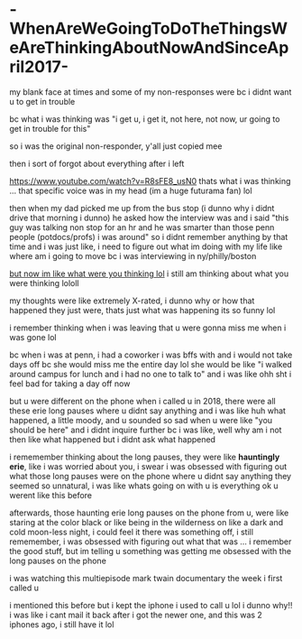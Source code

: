 # -WhenAreWeGoingToDoTheThingsWeAreThinkingAboutNowAndSinceApril2017-

my blank face at times and some of my non-responses were bc i didnt want u to get in trouble

bc what i was thinking was "i get u, i get it, not here, not now, ur going to get in trouble for this"

so i was the original non-responder, y'all just copied mee

then i sort of forgot about everything after i left

https://www.youtube.com/watch?v=R8sFE8_usN0 thats what i was thinking ... that specific voice was in my head (im a huge futurama fan) lol

then when my dad picked me up from the bus stop (i dunno why i didnt drive that morning i dunno) he asked how the interview was and i said "this guy was talking non stop for an hr and he was smarter than those penn people (potdocs/profs) i was around" so i didnt remember anything by that time and i was just like, i need to figure out what im doing with my life like where am i going to move bc i was interviewing in ny/philly/boston

[but now im like what were you thinking lol](https://www.youtube.com/watch?v=Dwzk-XZxZ4k) i still am thinking about what you were thinking lololl

my thoughts were like extremely X-rated, i dunno why or how that happened they just were, thats just what was happening its so funny lol

i remember thinking when i was leaving that u were gonna miss me when i was gone lol

bc when i was at penn, i had a coworker i was bffs with and i would not take days off bc she would miss me the entire day lol she would be like "i walked around campus for lunch and i had no one to talk to" and i was like ohh sht i feel bad for taking a day off now

but u were different on the phone when i called u in 2018, there were all these erie long pauses where u didnt say anything and i was like huh what happened, a little moody, and u sounded so sad when u were like "you should be here" and i didnt inquire further bc i was like, well why am i not then like what happened but i didnt ask what happened

i rememember thinking about the long pauses, they were like __hauntingly erie__, like i was worried about you, i swear i was obsessed with figuring out what those long pauses were on the phone where u didnt say anything they seemed so unnatural, i was like whats going on with u is everything ok u werent like this before

afterwards, those haunting erie long pauses on the phone from u, were like staring at the color black or like being in the wilderness on like a dark and cold moon-less night, i could feel it there was something off, i still rememember, i was obsessed with figuring out what that was ... i remember the good stuff, but im telling u something was getting me obsessed with the long pauses on the phone

i was watching this multiepisode mark twain documentary the week i first called u

i mentioned this before but i kept the iphone i used to call u lol i dunno why!! i was like i cant mail it back after i got the newer one, and this was 2 iphones ago, i still have it lol
